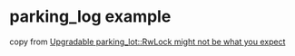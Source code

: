 # parking_log example

copy from [Upgradable parking_lot::RwLock might not be what you expect](https://morestina.net/blog/1739/upgradable-parking_lotrwlock-might-not-be-what-you-expect)
